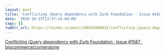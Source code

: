 ```yaml
---
layout: post
title: 'Conflicting jQuery dependency with Zurb Foundation · Issue #1587 · bigcommerce/cornerstone'
date: '2019-10-23T13:57:24-04:00'
tags: []
tumblr_url: https://reinke.co/post/188543088832/conflicting-jquery-dependency-with-zurb-foundation
---
```

[Conflicting jQuery dependency with Zurb Foundation · Issue #1587 · bigcommerce/cornerstone](https://github.com/bigcommerce/cornerstone/issues/1587)  
